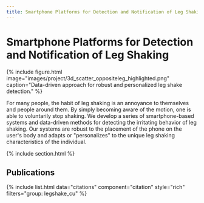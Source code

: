 ```yaml
---
title: Smartphone Platforms for Detection and Notification of Leg Shaking
---
```


# Smartphone Platforms for Detection and Notification of Leg Shaking

{%
  include figure.html
  image="images/project/3d_scatter_oppositeleg_highlighted.png"
  caption="Data-driven approach for robust and personalized leg shake detection."
%}

For many people, the habit of leg shaking is an annoyance to themselves and people around them. By simply becoming aware of the motion, one is able to voluntarily stop shaking. We develop a series of smartphone-based systems and data-driven methods for detecting the irritating behavior of leg shaking. Our systems are robust to the placement of the phone on the user's body and adapts or "personalizes" to the unique leg shaking characteristics of the individual.

{% include section.html %}

## Publications

{% include list.html data="citations" component="citation" style="rich" filters="group: legshake_cu" %}

